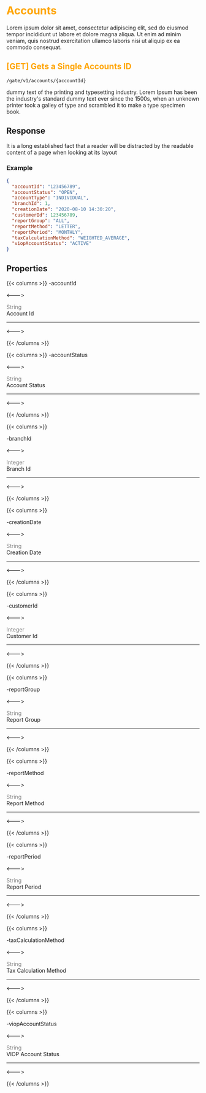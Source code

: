 # <span style="color:orange">Accounts</span>

Lorem ipsum dolor sit amet, consectetur adipiscing elit, 
sed do eiusmod tempor incididunt ut labore et dolore magna aliqua.
 Ut enim ad minim veniam, quis nostrud exercitation ullamco laboris nisi ut
 aliquip ex ea commodo consequat. 


## <span style="color:orange">[GET] Gets a Single Accounts ID</span>



`/gate/v1/accounts/{accountId}`



 dummy text of the printing and typesetting industry. Lorem Ipsum has been the industry's standard dummy text ever since the 1500s, when an unknown printer took a galley of type and 
 scrambled it to make a type specimen book.
 
 ## Response  
 
 It is a long established fact that a reader will be distracted by the readable 
 content of a page when looking at its layout
 
 
 ### Example  
 
```Json
{
  "accountId": "123456789",
  "accountStatus": "OPEN",
  "accountType": "INDIVIDUAL",
  "branchId": 1,
  "creationDate": "2020-08-10 14:30:20",
  "customerId": 123456789,
  "reportGroup": "ALL",
  "reportMethod": "LETTER",
  "reportPeriod": "MONTHLY",
  "taxCalculationMethod": "WEIGHTED_AVERAGE",
  "viopAccountStatus": "ACTIVE"
}
```

## Properties


{{< columns >}}
-accountId

<---> 


<span style="color:grey">String</span> <br>
Account Id

 ------------
<---> 

{{< /columns >}}




{{< columns >}}
-accountStatus

<--->
 

<span style="color:grey">String</span> <br>
Account Status
 

------------
<---> 

 
{{< /columns >}}


{{< columns >}}

-branchId

<---> 


<span style="color:grey">Integer</span> <br>
Branch Id

 ------------
<---> 

{{< /columns >}}

{{< columns >}}

-creationDate

<---> 


<span style="color:grey">String</span> <br>
Creation Date 

 ------------
<---> 

{{< /columns >}}

{{< columns >}}

-customerId

<---> 


<span style="color:grey">Integer</span> <br>
Customer Id

 ------------
<---> 

{{< /columns >}}

{{< columns >}}

-reportGroup

<---> 


<span style="color:grey">String</span> <br>
Report Group

 ------------
<---> 

{{< /columns >}}

{{< columns >}}

-reportMethod

<---> 


<span style="color:grey">String</span> <br>
Report Method

 ------------
<---> 

{{< /columns >}}

{{< columns >}}

-reportPeriod

<---> 


<span style="color:grey">String</span> <br>
Report Period

 ------------
<---> 

{{< /columns >}}

{{< columns >}}

-taxCalculationMethod

<---> 


<span style="color:grey">String</span> <br>
Tax Calculation Method

 ------------
<---> 

{{< /columns >}}

{{< columns >}}

-viopAccountStatus

<---> 


<span style="color:grey">String</span> <br>
VIOP Account Status

 ------------
<---> 

{{< /columns >}}
